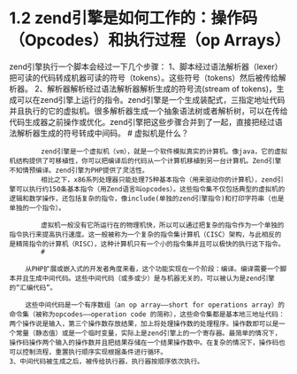 # 1.2 zend引擎是如何工作的：操作码（Opcodes）和执行过程（op Arrays）

   zend引擎执行一个脚本会经过一下几个步骤：
	1、脚本经过语法解析器（lexer）把可读的代码转成机器可读的符号（tokens）。这些符号（tokens）然后被传给解析器。
	2、解析器解析经过语法解析器解析生成的符号流(stream of tokens)，生成可以在zend引擎上运行的指令。zend引擎是一个生成装配式，三指定地址代码并且执行的它的虚拟机。很多解析器生成一个抽象语法树或者解析树，可以在传给代码生成器之前操作或优化。zend引擎把这些步骤合并到了一起，直接把经过语法解析器生成的符号转成中间码。
			#
			虚拟机是什么？

			zend引擎是一个虚拟机（vm），就是一个软件模拟真实的计算机。像java，它的虚拟机结构提供了可移植性，你可以把编译后的代码从一个计算机移植到另一台计算机。Zend引擎不知情预编译。zend引擎为PHP提供了灵活性。
			相比之下，x86系列处理器只能处理75种基本指令（用来驱动你的计算机），zend引擎可以执行约150条基本指令（用Zend语言叫opcodes）。这些指令集不仅包括典型的虚拟机的逻辑和数学操作，还包括复杂的指令，像include(单独的zend引擎指令)和打印字符串（也是单独的一个指令）。

			虚拟机一般没有它所运行在的物理机快，所以可以通过把复杂的指令作为一个单独的指令执行来提高执行速度。这一般被称为一个复杂的指令集计算机（CISC）架构，与此相反的是精简指令的计算机（RISC），这种计算机只有一个小的指令集并且可以极快的执行这下指令。
			#

		从PHP扩展或嵌入式的开发者角度来看，这个功能实现在一个阶段：编译。编译需要一个脚本并且生成中间代码。这些中间代码（或多或少）是与机器无关的，可以被认为是zend引擎的“汇编代码”。

		这些中间代码是一个有序数组（an op array——short for operations array）的命令集（被称为opcodes——operation code 的简称），这些命令集都是基本地三地址代码：两个操作说是输入，第三个操作数存放结果，加上将处理操作数的处理程序。操作数即可以是一个常量（静态值）或是一个临时变量，实际上是zend引擎上的一个寄存器。最简单的情况下，操作码操作两个输入的操作数并且把结果存储在一个结果操作数中。在复杂的情况下，操作码也可以控制流程，重置执行顺序实现根据条件进行循环。
	3、中间代码被生成之后，被传给执行器，执行器按顺序依次执行。

   